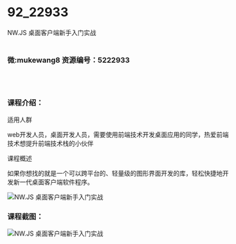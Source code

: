# 92_22933
NW.JS 桌面客户端新手入门实战
<br/></br>
<h3>微:mukewang8 资源编号：5222933</h3>
<br/></br>
<h3>课程介绍：</h3>
<p>适用人群</p>
<p>web开发人员，桌面开发人员，需要使用前端技术开发桌面应用的同学，热爱前端技术想提升前端技术栈的小伙伴</p>
<p>课程概述</p>
<p>如果你想找的就是一个可以跨平台的、轻量级的图形界面开发的库，轻松快捷地开发新一代桌面客户端软件程序。</p>
<p><img src="https://www.ko996.com/wp-content/uploads/img/2022/02/1-35-300x187.png" alt="NW.JS 桌面客户端新手入门实战"></p>
<div class="info-desc">
<h3>课程截图：</h3>
<p><img src="https://www.ko996.com/wp-content/uploads/img/2022/02/2-63.png" alt="NW.JS 桌面客户端新手入门实战"></p>


			
</div>
